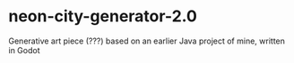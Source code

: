 # neon-city-generator-2.0
Generative art piece (???) based on an earlier Java project of mine, written in Godot
